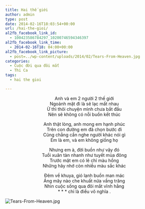 ```yaml
---
title: Hai thế giới
author: admin
type: post
date: 2014-02-16T18:03:54+00:00
url: /hai-the-gioi/
al2fb_facebook_link_id:
  - 100423586784297_10200746594346397
al2fb_facebook_link_time:
  - 2014-02-16T18: 04:00+00:00
al2fb_facebook_link_picture:
  - post=../wp-content/uploads/2014/02/Tears-From-Heaven.jpg
categories:
  - Cuộc đời qua đôi mắt
  - Thi Ca
tags:
  - hai the gioi

---
```

<p style="text-align: center;">
  Anh và em 2 người 2 thế giới<br /> Ngoảnh mặt đi là sẽ lạc mất nhau<br /> Ừ thì thôi chuyện mình chưa bắt đầu<br /> Nên sẽ không có nỗi buồn kết thúc
</p>

<p style="text-align: center;">
  Anh thật lòng, anh mong em hạnh phúc<br /> Trên con đường em đã chọn bước đi<br /> Cũng chẳng cần nghe người khác nói gì<br /> Em là em, và em không giống họ
</p>

<p style="text-align: center;">
  Nhưng em à, đời buồn như vậy đó<br /> Tuổi xuân tàn nhanh như tuyết mùa đông<br /> Trước mặt em có lẽ chỉ màu hồng<br /> Những hãy nhớ còn nhiều màu sắc khác
</p>

<p style="text-align: center;">
  Đêm về khuya, gió lạnh buồn man mác<br /> Áng mây nào che khuất nửa vầng trăng<br /> Nhìn cuộc sống qua đôi mắt vĩnh hằng<br /> * * * chỉ là điều vô nghĩa .
</p>

<p style="text-align: center;">

![Tears-From-Heaven.jpg](/wp-content/uploads/2014/02/Tears-From-Heaven.jpg)

</p>

